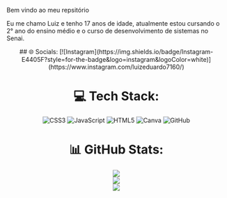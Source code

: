 Bem vindo ao meu repsitório


Eu me chamo Luiz e tenho 17 anos de idade, atualmente estou cursando o 2° ano do ensino médio e o curso de desenvolvimento de sistemas no Senai.

<div align="center">
## 🌐 Socials:
[![Instagram](https://img.shields.io/badge/Instagram-E4405F?style=for-the-badge&logo=instagram&logoColor=white)](https://www.instagram.com/luizeduardo7160/)

# 💻 Tech Stack:
![CSS3](https://img.shields.io/badge/css3-%231572B6.svg?style=for-the-badge&logo=css3&logoColor=white) ![JavaScript](https://img.shields.io/badge/javascript-%23323330.svg?style=for-the-badge&logo=javascript&logoColor=%23F7DF1E) ![HTML5](https://img.shields.io/badge/html5-%23E34F26.svg?style=for-the-badge&logo=html5&logoColor=white) ![Canva](https://img.shields.io/badge/Canva-%2300C4CC.svg?style=for-the-badge&logo=Canva&logoColor=white) ![GitHub](https://img.shields.io/badge/github-%23121011.svg?style=for-the-badge&logo=github&logoColor=white)
# 📊 GitHub Stats:
![](https://github-readme-stats.vercel.app/api?username=Emmerlichluiz1&theme=dark&hide_border=false&include_all_commits=false&count_private=false)<br/>
![](https://github-readme-streak-stats.herokuapp.com/?user=Emmerlichluiz1&theme=dark&hide_border=false)<br/>
![](https://github-readme-stats.vercel.app/api/top-langs/?username=Emmerlichluiz1&theme=dark&hide_border=false&include_all_commits=false&count_private=false&layout=compact)

</div>
